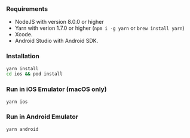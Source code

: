 ### Requirements

- NodeJS with version 8.0.0 or higher
- Yarn with verion 1.7.0 or higher (`npm i -g yarn` or `brew install yarn`)
- Xcode.
- Android Studio with Android SDK.

### Installation

```bash
yarn install
cd ios && pod install
```


### Run in iOS Emulator (macOS only)

```bash
yarn ios
```

### Run in Android Emulator

```bash
yarn android
```
